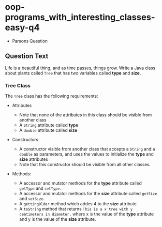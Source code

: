 # oop-programs_with_interesting_classes-easy-q4

- Parsons Question

## Question Text

Life is a beautiful thing, and as time passes, things grow. Write a Java class about plants called `Tree` that has two
variables called **type** and **size**.

### Tree Class

The `Tree` class has the following requirements:

- Attributes
    - Note that none of the attributes in this class should be visible from another class
    - A `String` attribute called **type**
    - A `double` attribute called **size**

- Constructors:
    - A constructor visible from another class that accepts a `String` and a `double` as parameters, and uses the values
      to initialize the **type** and **size** attributes
    - Note that this constructor should be visible from all other classes.

- Methods:
    - A accessor and mutator methods for the **type** attribute called `getType` and `setType`.
    - A accessor and mutator methods for the **size** attribute called `getSize` and `setSize`.
    - A `gettingOlder` method which addes 4 to the **size** attribute.
    - A `toString` method that returns `This is a x tree with y centimeters in diameter.` where x is the value of the
      **type** attribute and y is the value of the **size** attribute.